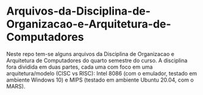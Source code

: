 # Arquivos-da-Disciplina-de-Organizacao-e-Arquitetura-de-Computadores
Neste repo tem-se alguns arquivos da Disciplina de Organizacao e Arquitetura de Computadores do quarto semestre do curso. A disciplina fora dividida em duas partes, cada uma com foco em uma arquitetura/modelo (CISC vs RISC): Intel 8086 (com o emulador, testado em ambiente Windows 10) e MIPS (testado em ambiente Ubuntu 20.04, com o MARS).
